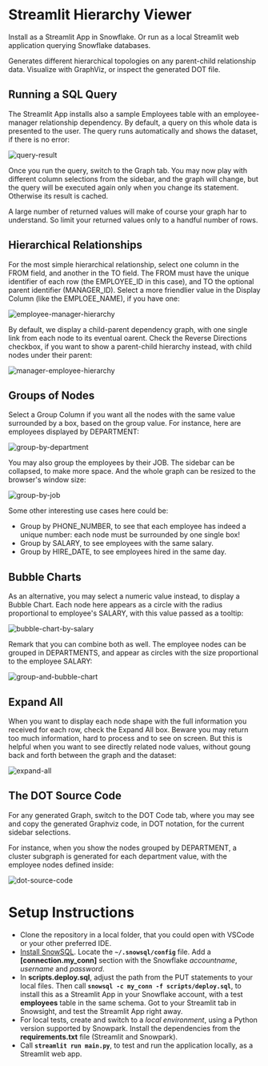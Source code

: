 Streamlit Hierarchy Viewer
==========================

Install as a Streamlit App in Snowflake. Or run as a local Streamlit web application querying Snowflake databases.

Generates different hierarchical topologies on any parent-child relationship data. Visualize with GraphViz, or inspect the generated DOT file.

Running a SQL Query
-------------------
The Streamlit App installs also a sample Employees table with an employee-manager relationship dependency. By default, a query on this whole data is presented to the user. The query runs automatically and shows the dataset, if there is no error:

![query-result](images/streamlit-hierarchy-1.png)

Once you run the query, switch to the Graph tab. You may now play with different column selections from the sidebar, and the graph will change, but the query will be executed again only when you change its statement. Otherwise its result is cached.

A large number of returned values will make of course your graph har to understand. So limit your returned values only to a handful number of rows.

Hierarchical Relationships
--------------------------
For the most simple hierarchical relationship, select one column in the FROM field, and another in the TO field. The FROM must have the unique identifier of each row (the EMPLOYEE_ID in this case), and TO the optional parent identifier (MANAGER_ID). Select a more friendlier value in the Display Column (like the EMPLOEE_NAME), if you have one:

![employee-manager-hierarchy](images/streamlit-hierarchy-2.png)

By default, we display a child-parent dependency graph, with one single link from each node to its eventual oarent. Check the Reverse Directions checkbox, if you want to show a parent-child hierarchy instead, with child nodes under their parent:

![manager-employee-hierarchy](images/streamlit-hierarchy-3.png)

Groups of Nodes
---------------

Select a Group Column if you want all the nodes with the same value surrounded by a box, based on the group value. For instance, here are employees displayed by DEPARTMENT:

![group-by-department](images/streamlit-hierarchy-4.png)

You may also group the employees by their JOB. The sidebar can be collapsed, to make more space. And the whole graph can be resized to the browser's window size:

![group-by-job](images/streamlit-hierarchy-7.png)

Some other interesting use cases here could be:

* Group by PHONE_NUMBER, to see that each employee has indeed a unique number: each node must be surrounded by one single box!
* Group by SALARY, to see employees with the same salary.
* Group by HIRE_DATE, to see employees hired in the same day.

Bubble Charts
-------------

As an alternative, you may select a numeric value instead, to display a Bubble Chart. Each node here appears as a circle with the radius proportional to employee's SALARY, with this value passed as a tooltip:

![bubble-chart-by-salary](images/streamlit-hierarchy-5.png)

Remark that you can combine both as well. The employee nodes can be grouped in DEPARTMENTS, and appear as circles with the size proportional to the employee SALARY:

![group-and-bubble-chart](images/streamlit-hierarchy-6.png)

Expand All
----------

When you want to display each node shape with the full information you received for each row, check the Expand All box. Beware you may return too much information, hard to process and to see on screen. But this is helpful when you want to see directly related node values, without goung back and forth between the graph and the dataset:

![expand-all](images/streamlit-hierarchy-10.png)

The DOT Source Code
-------------------

For any generated Graph, switch to the DOT Code tab, where you may see and copy the generated Graphviz code, in DOT notation, for the current sidebar selections.

For instance, when you show the nodes grouped by DEPARTMENT, a cluster subgraph is generated for each department value, with the employee nodes defined inside:

![dot-source-code](images/streamlit-hierarchy-20.png)

Setup Instructions
==================

* Clone the repository in a local folder, that you could open with VSCode or your other preferred IDE.
* [Install SnowSQL](https://docs.snowflake.com/en/user-guide/snowsql-install-config). Locate the **`~/.snowsql/config`** file. Add a **[connection.my_conn]** section with the Snowflake *accountname*, *username* and *password*.
* In **scripts.deploy.sql**, adjust the path from the PUT statements to your local files. Then call **`snowsql -c my_conn -f scripts/deploy.sql`**, to install this as a Streamlit App in your Snowflake account, with a test **employees** table in the same schema. Got to your Streamlit tab in Snowsight, and test the Streamlit App right away.
* For local tests, create and switch to a *local environment*, using a Python version supported by Snowpark. Install the dependencies from the **requirements.txt** file (Streamlit and Snowpark).
* Call **`streamlit run main.py`**, to test and run the application locally, as a Streamlit web app.